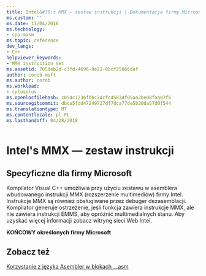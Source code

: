 ```yaml
---
title: Intel&#39;s MMX — zestaw instrukcji | Dokumentacja firmy Microsoft
ms.custom: ''
ms.date: 11/04/2016
ms.technology:
- cpp-masm
ms.topic: reference
dev_langs:
- C++
helpviewer_keywords:
- MMX instruction set
ms.assetid: 705deb2d-c3fd-4696-9e22-8bcf25866daf
author: corob-msft
ms.author: corob
ms.workload:
- cplusplus
ms.openlocfilehash: c054c1236fbbc74cfc45834f05aa2be08faa07f6
ms.sourcegitcommit: dbca5fdd47249727df7dca77de5b20da57d0f544
ms.translationtype: MT
ms.contentlocale: pl-PL
ms.lasthandoff: 04/28/2018
---
```

# <a name="intel39s-mmx-instruction-set"></a>Intel&#39;s MMX — zestaw instrukcji
## <a name="microsoft-specific"></a>Specyficzne dla firmy Microsoft  
 Kompilator Visual C++ umożliwia przy użyciu zestawu w asemblera wbudowanego instrukcji MMX (rozszerzenie multimediów) firmy Intel. Instrukcje MMX są również obsługiwane przez debuger dezasemblacji. Kompilator generuje ostrzeżenie, jeśli funkcja zawiera instrukcje MMX, ale nie zawiera instrukcji EMMS, aby opróżnić multimedialnych stanu. Aby uzyskać więcej informacji zobacz witrynę sieci Web Intel.  
  
 **KOŃCOWY określonych firmy Microsoft**  
  
## <a name="see-also"></a>Zobacz też  
 [Korzystanie z języka Asembler w blokach __asm](../../assembler/inline/using-assembly-language-in-asm-blocks.md)